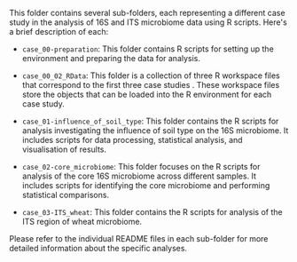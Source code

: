 This folder contains several sub-folders, each representing a different case study in the analysis of 16S and ITS microbiome data using R scripts. Here's a brief description of each:

- `case_00-preparation`: This folder contains R scripts for setting up the environment and preparing the data for analysis.

- `case_00_02_RData`: This folder is a collection of three R workspace files that correspond to the first three case studies . These workspace files store the objects that can be loaded into the R environment for each case study.

- `case_01-influence_of_soil_type`: This folder contains the R scripts for analysis investigating the influence of soil type on the 16S microbiome. It includes scripts for data processing, statistical analysis, and visualisation of results.

- `case_02-core_microbiome`: This folder focuses on the R scripts for analysis of the core 16S microbiome across different samples. It includes scripts for identifying the core microbiome and performing statistical comparisons.

- `case_03-ITS_wheat`: This folder contains the R scripts for analysis of the ITS region of wheat microbiome. 

Please refer to the individual README files in each sub-folder for more detailed information about the specific analyses.

